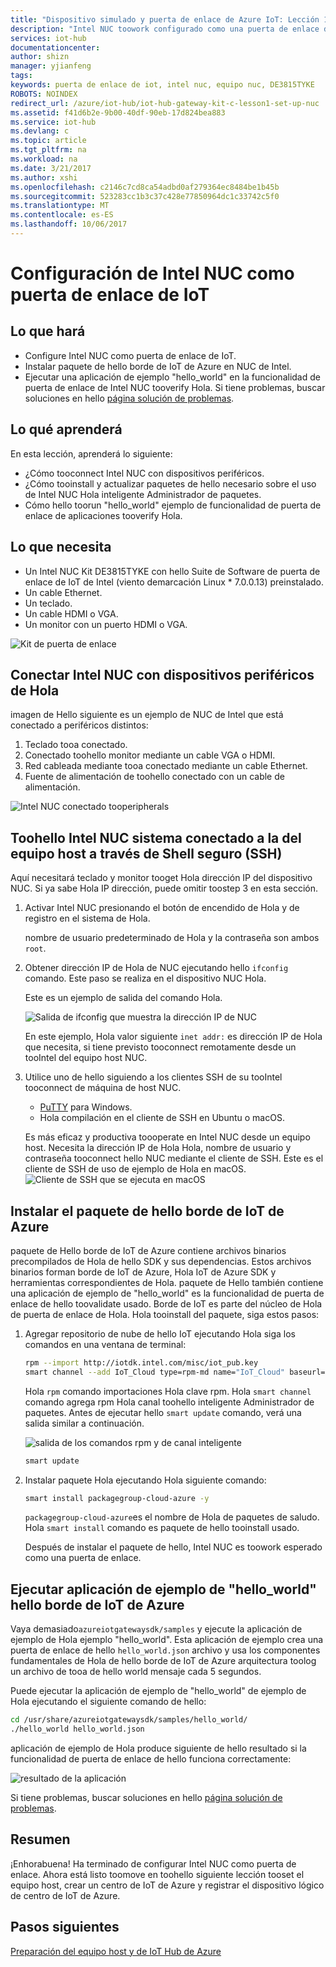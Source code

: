 ```yaml
---
title: "Dispositivo simulado y puerta de enlace de Azure IoT: Lección 1: Configuración de NUC | Microsoft Docs"
description: "Intel NUC toowork configurado como una puerta de enlace de IoT entre un sensor y la información del sensor toocollect centro de IoT de Azure y enviar tooIoT concentrador."
services: iot-hub
documentationcenter: 
author: shizn
manager: yjianfeng
tags: 
keywords: puerta de enlace de iot, intel nuc, equipo nuc, DE3815TYKE
ROBOTS: NOINDEX
redirect_url: /azure/iot-hub/iot-hub-gateway-kit-c-lesson1-set-up-nuc
ms.assetid: f41d6b2e-9b00-40df-90eb-17d824bea883
ms.service: iot-hub
ms.devlang: c
ms.topic: article
ms.tgt_pltfrm: na
ms.workload: na
ms.date: 3/21/2017
ms.author: xshi
ms.openlocfilehash: c2146c7cd8ca54adbd0af279364ec8484be1b45b
ms.sourcegitcommit: 523283cc1b3c37c428e77850964dc1c33742c5f0
ms.translationtype: MT
ms.contentlocale: es-ES
ms.lasthandoff: 10/06/2017
---
```

# <a name="set-up-intel-nuc-as-an-iot-gateway"></a>Configuración de Intel NUC como puerta de enlace de IoT

## <a name="what-you-will-do"></a>Lo que hará

- Configure Intel NUC como puerta de enlace de IoT.
- Instalar paquete de hello borde de IoT de Azure en NUC de Intel.
- Ejecutar una aplicación de ejemplo "hello_world" en la funcionalidad de puerta de enlace de Intel NUC tooverify Hola.
Si tiene problemas, buscar soluciones en hello [página solución de problemas](iot-hub-gateway-kit-c-sim-troubleshooting.md).

## <a name="what-you-will-learn"></a>Lo qué aprenderá

En esta lección, aprenderá lo siguiente:

- ¿Cómo tooconnect Intel NUC con dispositivos periféricos.
- ¿Cómo tooinstall y actualizar paquetes de hello necesario sobre el uso de Intel NUC Hola inteligente Administrador de paquetes.
- Cómo hello toorun "hello_world" ejemplo de funcionalidad de puerta de enlace de aplicaciones tooverify Hola.

## <a name="what-you-need"></a>Lo que necesita

- Un Intel NUC Kit DE3815TYKE con hello Suite de Software de puerta de enlace de IoT de Intel (viento demarcación Linux * 7.0.0.13) preinstalado.
- Un cable Ethernet.
- Un teclado.
- Un cable HDMI o VGA.
- Un monitor con un puerto HDMI o VGA.

![Kit de puerta de enlace](media/iot-hub-gateway-kit-lessons/lesson1/kit_without_sensortag.png)

## <a name="connect-intel-nuc-with-hello-peripherals"></a>Conectar Intel NUC con dispositivos periféricos de Hola

imagen de Hello siguiente es un ejemplo de NUC de Intel que está conectado a periféricos distintos:

1. Teclado tooa conectado.
2. Conectado toohello monitor mediante un cable VGA o HDMI.
3. Red cableada mediante tooa conectado mediante un cable Ethernet.
4. Fuente de alimentación de toohello conectado con un cable de alimentación.

![Intel NUC conectado tooperipherals](media/iot-hub-gateway-kit-lessons/lesson1/nuc.png)

## <a name="connect-toohello-intel-nuc-system-from-host-computer-via-secure-shell-ssh"></a>Toohello Intel NUC sistema conectado a la del equipo host a través de Shell seguro (SSH)

Aquí necesitará teclado y monitor tooget Hola dirección IP del dispositivo NUC. Si ya sabe Hola IP dirección, puede omitir toostep 3 en esta sección.

1. Activar Intel NUC presionando el botón de encendido de Hola y de registro en el sistema de Hola.

   nombre de usuario predeterminado de Hola y la contraseña son ambos `root`.

2. Obtener dirección IP de Hola de NUC ejecutando hello `ifconfig` comando. Este paso se realiza en el dispositivo NUC Hola.

   Este es un ejemplo de salida del comando Hola.

   ![Salida de ifconfig que muestra la dirección IP de NUC](media/iot-hub-gateway-kit-lessons/lesson1/ifconfig.png)

   En este ejemplo, Hola valor siguiente `inet addr:` es dirección IP de Hola que necesita, si tiene previsto tooconnect remotamente desde un tooIntel del equipo host NUC.

3. Utilice uno de hello siguiendo a los clientes SSH de su tooIntel tooconnect de máquina de host NUC.

   - [PuTTY](http://www.putty.org/) para Windows.
   - Hola compilación en el cliente de SSH en Ubuntu o macOS.

   Es más eficaz y productiva toooperate en Intel NUC desde un equipo host. Necesita la dirección IP de Hola Hola, nombre de usuario y contraseña tooconnect hello NUC mediante el cliente de SSH. Este es el cliente de SSH de uso de ejemplo de Hola en macOS.
   ![Cliente de SSH que se ejecuta en macOS](media/iot-hub-gateway-kit-lessons/lesson1/ssh.png)

## <a name="install-hello-azure-iot-edge-package"></a>Instalar el paquete de hello borde de IoT de Azure

paquete de Hello borde de IoT de Azure contiene archivos binarios precompilados de Hola de hello SDK y sus dependencias. Estos archivos binarios forman borde de IoT de Azure, Hola IoT de Azure SDK y herramientas correspondientes de Hola. paquete de Hello también contiene una aplicación de ejemplo de "hello_world" es la funcionalidad de puerta de enlace de hello toovalidate usado. Borde de IoT es parte del núcleo de Hola de puerta de enlace de Hola. Hola tooinstall del paquete, siga estos pasos:

1. Agregar repositorio de nube de hello IoT ejecutando Hola siga los comandos en una ventana de terminal:

   ```bash
   rpm --import http://iotdk.intel.com/misc/iot_pub.key
   smart channel --add IoT_Cloud type=rpm-md name="IoT_Cloud" baseurl=http://iotdk.intel.com/repos/iot-cloud/wrlinux7/rcpl13/ -y
   ```

   Hola `rpm` comando importaciones Hola clave rpm. Hola `smart channel` comando agrega rpm Hola canal toohello inteligente Administrador de paquetes. Antes de ejecutar hello `smart update` comando, verá una salida similar a continuación.

   ![salida de los comandos rpm y de canal inteligente](media/iot-hub-gateway-kit-lessons/lesson1/rpm_smart_channel.png)

   ```bash
   smart update
   ```

2. Instalar paquete Hola ejecutando Hola siguiente comando:

   ```bash
   smart install packagegroup-cloud-azure -y
   ```

   `packagegroup-cloud-azure`es el nombre de Hola de paquetes de saludo. Hola `smart install` comando es paquete de hello tooinstall usado.

   Después de instalar el paquete de hello, Intel NUC es toowork esperado como una puerta de enlace.

## <a name="run-hello-azure-iot-edge-helloworld-sample-application"></a>Ejecutar aplicación de ejemplo de "hello_world" hello borde de IoT de Azure

Vaya demasiado`azureiotgatewaysdk/samples` y ejecute la aplicación de ejemplo de Hola ejemplo "hello_world". Esta aplicación de ejemplo crea una puerta de enlace de hello `hello_world.json` archivo y usa los componentes fundamentales de Hola de hello borde de IoT de Azure arquitectura toolog un archivo de tooa de hello world mensaje cada 5 segundos.

Puede ejecutar la aplicación de ejemplo de "hello_world" de ejemplo de Hola ejecutando el siguiente comando de hello:

```bash
cd /usr/share/azureiotgatewaysdk/samples/hello_world/
./hello_world hello_world.json
```

aplicación de ejemplo de Hola produce siguiente de hello resultado si la funcionalidad de puerta de enlace de hello funciona correctamente:

![resultado de la aplicación](media/iot-hub-gateway-kit-lessons/lesson1/hello_world.png)

Si tiene problemas, buscar soluciones en hello [página solución de problemas](iot-hub-gateway-kit-c-troubleshooting.md).

## <a name="summary"></a>Resumen

¡Enhorabuena! Ha terminado de configurar Intel NUC como puerta de enlace. Ahora está listo toomove en toohello siguiente lección tooset el equipo host, crear un centro de IoT de Azure y registrar el dispositivo lógico de centro de IoT de Azure.

## <a name="next-steps"></a>Pasos siguientes
[Preparación del equipo host y de IoT Hub de Azure](iot-hub-gateway-kit-c-sim-lesson2-get-the-tools-win32.md)
